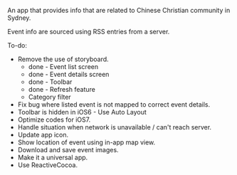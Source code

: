 

An app that provides info  that are related to Chinese Christian community in Sydney.

Event info are sourced using RSS entries from a server.

To-do:

- Remove the use of storyboard.
    - done - Event list screen
    - done - Event details screen
    - done - Toolbar
    - done - Refresh feature
    - Category filter
- Fix bug where listed event is not mapped to correct event details.
- Toolbar is hidden in iOS6 - Use Auto Layout
- Optimize codes for iOS7.
- Handle situation when network is unavailable / can't reach server.
- Update app icon.
- Show location of event using in-app map view.
- Download and save event images.
- Make it a universal app.
- Use ReactiveCocoa.
